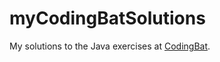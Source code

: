 # myCodingBatSolutions

My solutions to the Java exercises at [CodingBat](https://codingbat.com/java).
